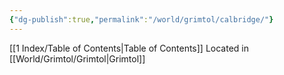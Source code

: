 ```yaml
---
{"dg-publish":true,"permalink":"/world/grimtol/calbridge/"}
---
```


[[1 Index/Table of Contents\|Table of Contents]]
Located in [[World/Grimtol/Grimtol\|Grimtol]]